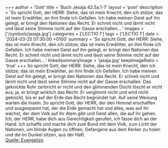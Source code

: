 +++
author = 'Gott'
title = 'Buch Jesaja 42,5a.1-7'
layout = 'post'
description = 'So spricht Gott, der HERR: Siehe, das ist mein Knecht, den ich stütze; das ist mein Erwählter, an ihm finde ich Gefallen. Ich habe meinen Geist auf ihn gelegt, er bringt den Nationen das Recht. Er schreit nicht und lärmt nicht und lässt seine Stimme nicht auf der Gasse erschallen....'
images = ['/symbols/jasaja.jpg']
categories = ['LECTIO 1']
tags = ['LECTIO 1']
date = '2024-03-25 07:30:00 +0100'
summary = 'So spricht Gott, der HERR: Siehe, das ist mein Knecht, den ich stütze; das ist mein Erwählter, an ihm finde ich Gefallen. Ich habe meinen Geist auf ihn gelegt, er bringt den Nationen das Recht. Er schreit nicht und lärmt nicht und lässt seine Stimme nicht auf der Gasse erschallen....'
linkedsummaryImage = 'jasaja.jpg'
keepImageRatio = 'true'
+++
So spricht Gott, der HERR:
Siehe, das ist mein Knecht, den ich stütze; das ist mein Erwählter, an ihm finde ich Gefallen. Ich habe meinen Geist auf ihn gelegt, er bringt den Nationen das Recht.
Er schreit nicht und lärmt nicht und lässt seine Stimme nicht auf der Gasse erschallen.<!--more-->
Das geknickte Rohr zerbricht er nicht und den glimmenden Docht löscht er nicht aus; ja, er bringt wirklich das Recht.
Er verglimmt nicht und wird nicht geknickt, bis er auf der Erde das Recht begründet hat. Auf seine Weisung warten die Inseln.
So spricht Gott, der HERR, der den Himmel erschaffen und ausgespannt hat, der die Erde gemacht hat und alles, was auf ihr wächst, der dem Volk auf ihr Atem gibt und Geist allen, die auf ihr gehen.
Ich, der HERR, habe dich aus Gerechtigkeit gerufen, ich fasse dich an der Hand. Ich schaffe und mache dich zum Bund mit dem Volk, zum Licht der Nationen,
um blinde Augen zu öffnen, Gefangene aus dem Kerker zu holen und die im Dunkel sitzen, aus der Haft.<br> [Quelle: Evangelizo](https://evangeliumtagfuertag.org/DE/gospel)
